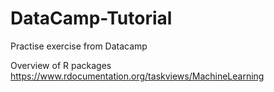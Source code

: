 # DataCamp-Tutorial

Practise exercise from Datacamp

Overview of R packages
https://www.rdocumentation.org/taskviews/MachineLearning
